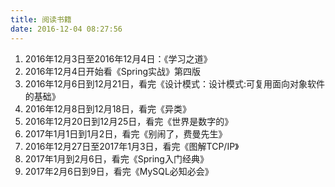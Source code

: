 ```yaml
---
title: 阅读书籍
date: 2016-12-04 08:27:56
---
```


1. 2016年12月3日至2016年12月4日：《学习之道》
2. 2016年12月4日开始看《Spring实战》第四版
3. 2016年12月6日到12月21日，看完《设计模式：设计模式:可复用面向对象软件的基础》
4. 2016年12月8日到12月18日，看完《异类》
5. 2016年12月20日到12月25日，看完《世界是数字的》
6. 2017年1月1日到1月2日，看完《别闹了，费曼先生》
7. 2016年12月27日至2017年1月3日，看完《图解TCP/IP》
8. 2017年1月到2月6日，看完《Spring入门经典》
9. 2017年2月6日到9日，看完《MySQL必知必会》